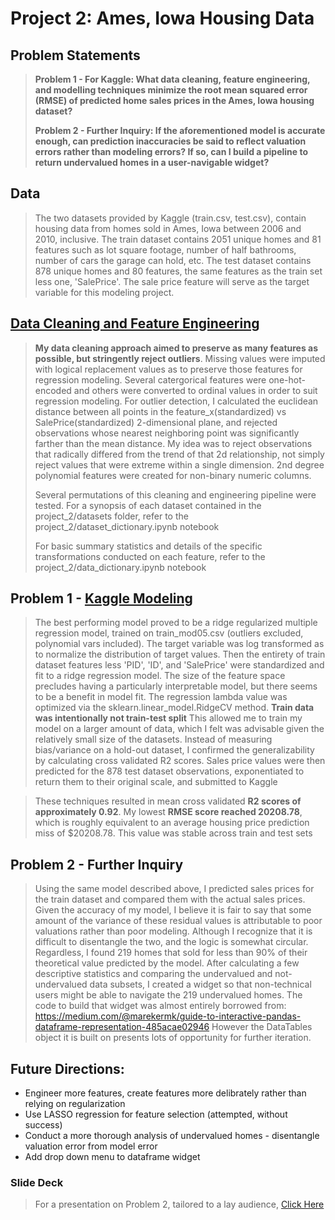 # Project 2: Ames, Iowa Housing Data

## Problem Statements

> **Problem 1 - For Kaggle: What data cleaning, feature engineering, and modelling techniques minimize the root mean squared error (RMSE) of predicted home sales prices in the Ames, Iowa housing dataset?**  
>
> **Problem 2 - Further Inquiry: If the aforementioned model is accurate enough, can prediction inaccuracies be said to reflect valuation errors rather than modeling errors? If so, can I build a pipeline to return undervalued homes in a user-navigable widget?**


## Data

> The two datasets provided by Kaggle (train.csv, test.csv), contain housing data from homes sold in Ames, Iowa between 2006 and 2010, inclusive. The train dataset contains 2051 unique homes and 81 features such as lot square footage, number of half bathrooms, number of cars the garage can hold, etc. The test dataset contains 878 unique homes and 80 features, the same features as the train set less one, 'SalePrice'. The sale price feature will serve as the target variable for this modeling project. 


## [Data Cleaning and Feature Engineering](data_cleaning_and_engineering.ipynb)

> **My data cleaning approach aimed to preserve as many features as possible, but stringently reject outliers**. Missing values were imputed with logical replacement values as to preserve those features for regression modeling. Several catergorical features were one-hot-encoded and others were converted to ordinal values in order to suit regression modeling. For outlier detection, I calculated the euclidean distance between all points in the feature_x(standardized) vs SalePrice(standardized) 2-dimensional plane, and rejected observations whose nearest neighboring point was significantly farther than the mean distance. My idea was to reject observations that radically differed from the trend of that 2d relationship, not simply reject values that were extreme within a single dimension. 2nd degree polynomial features were created for non-binary numeric columns.
>
> Several permutations of this cleaning and engineering pipeline were tested. For a synopsis of each dataset contained in the project_2/datasets folder, refer to the project_2/dataset_dictionary.ipynb notebook
>
> For basic summary statistics and details of the specific transformations conducted on each feature, refer to the project_2/data_dictionary.ipynb notebook


## Problem 1 - [Kaggle Modeling](modeling_and_validation_kaggle.ipynb)

> The best performing model proved to be a ridge regularized multiple regression model, trained on train_mod05.csv (outliers excluded, polynomial vars included). The target variable was log transformed as to normalize the distribution of target values. Then the entirety of train dataset features less 'PID', 'ID', and 'SalePrice' were standardized and fit to a ridge regression model. The size of the feature space precludes having a particularly interpretable model, but there seems to be a benefit in model fit. The regression lambda value was optimized via the sklearn.linear_model.RidgeCV method. **Train data was intentionally not train-test split** This allowed me to train my model on a larger amount of data, which I felt was advisable given the relatively small size of the datasets. Instead of measuring bias/variance on a hold-out dataset, I confirmed the generalizability by calculating cross validated R2 scores. Sales price values were then predicted for the 878 test dataset observations, exponentiated to return them to their original scale, and submitted to Kaggle

> These techniques resulted in mean cross validated **R2 scores of approximately 0.92**. My lowest **RMSE score reached 20208.78**, which is roughly equivalent to an average housing price prediction miss of $20208.78. This value was stable across train and test sets 


## Problem 2 - Further Inquiry

> Using the same model described above, I predicted sales prices for the train dataset and compared them with the actual sales prices. Given the accuracy of my model, I believe it is fair to say that some amount of the variance of these residual values is attributable to poor valuations rather than poor modeling. Although I recognize that it is difficult to disentangle the two, and the logic is somewhat circular. Regardless, I found 219 homes that sold for less than 90% of their theoretical value predicted by the model. After calculating a few descriptive statistics and comparing the undervalued and not-undervalued data subsets, I created a widget so that non-technical users might be able to navigate the 219 undervalued homes. The code to build that widget was almost entirely borrowed from: https://medium.com/@marekermk/guide-to-interactive-pandas-dataframe-representation-485acae02946 However the DataTables object it is built on presents lots of opportunity for further iteration.


## Future Directions:
* Engineer more features, create features more delibrately rather than relying on regularization
* Use LASSO regression for feature selection (attempted, without success)
* Conduct a more thorough analysis of undervalued homes - disentangle valuation error from model error
* Add drop down menu to dataframe widget


### Slide Deck
> For a presentation on Problem 2, tailored to a lay audience, [Click Here](Project2_AmesIA.pptx)
